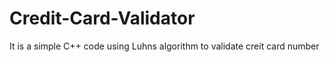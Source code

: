 # Credit-Card-Validator
It is a simple C++ code using Luhns algorithm to validate creit card number
